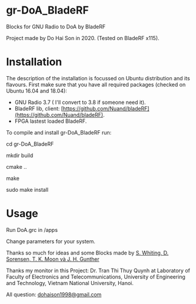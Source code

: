 # gr-DoA_BladeRF
Blocks for GNU Radio to DoA by BladeRF

Project made by Do Hai Son in 2020. (Tested on BladeRF x115).

# Installation

The description of the installation is focussed on Ubuntu distribution and its flavours. First make sure that you have all required packages (checked on Ubuntu 16.04 and 18.04):

- GNU Radio 3.7 ( I'll convert to 3.8 if someone need it).
- BladeRF lib, client: [https://github.com/Nuand/bladeRF](https://github.com/Nuand/bladeRF).
- FPGA lastest loaded BladeRF.

To compile and install gr-DoA_BladeRF run:

cd gr-DoA_BladeRF

mkdir build

cmake ..

make

sudo make install

# Usage

Run DoA.grc in /apps

Change parameters for your system.

Thanks so much for ideas and some Blocks made by [S. Whiting, D. Sorensen, T. K. Moon và J. H. Gunther](https://github.com/samwhiting/gnuradio-doa)

Thanks my monitor in this Project: Dr. Tran Thi Thuy Quynh at Laboratory of Faculty of Electronics and Telecommunications, University of Engineering and Technology, Vietnam National University, Hanoi.

All question: [dohaison1998@gmail.com](mailto:dohaison1998@gmail.com)
